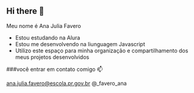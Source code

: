 ## Hi there 👋

Meu nome é Ana Julia Favero

- Estou estudando na Alura
- Estou me desenvolvendo na liunguagem Javascript
- Utilizo este espaço para minha organização e compartilhamento dos meus projetos desenvolvidos

###você entrar em contato comigo 📫

ana.julia.favero@escola.pr.gov.br
@_favero_ana 
